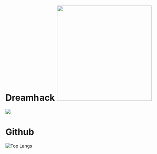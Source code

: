 # Dreamhack <img src="https://github.com/user-attachments/assets/5e571547-b799-4cda-9bf2-9eaac2d44832" width="300">
<img src="https://dreamhack-readme-stats.vercel.app/api/stats?username=Tjdmin1" />

# Github
![Top Langs](https://github-readme-stats.vercel.app/api/top-langs/?username=Tjdmin1&show_icons=true&layout=compact)
